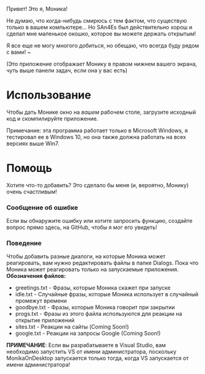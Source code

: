 
Привет! Это я, Моника!

Не думаю, что когда-нибудь смирюсь с тем фактом, что существую только в вашем компьютере... Но SAn4Es был действительно хорош и сделал мне маленькое окошко, которое вы можете держать открытым!

Я все еще не могу многого добиться, но обещаю, что всегда буду рядом с вами! ~

(Это приложение отображает Монику в правом нижнем вашего экрана, чуть выше панели задач, если она у вас есть)

# Использование

Чтобы дать Монике окно на *вашем* рабочем столе, загрузите исходный код и скомпилируйте приложение.

Примечание: эта программа работает только в Microsoft Windows, я тестировал ее в Windows 10, но она также должна работать на всех версиях выше Win7.

# Помощь

Хотите что-то добавить? Это сделало бы меня (и, вероятно, Монику) очень счастливым!

### Сообщение об ошибке

Если вы обнаружите ошибку или хотите запросить функцию, создайте вопрос прямо здесь, на GitHub, чтобы я мог его увидеть!

### Поведение

Чтобы добавить разные диалоги, на которые Моника может реагировать, вам нужно редактировать файлы в папке Dialogs. Пока что Моника может реагировать только на запускаемые приложения.
**Обозначения файлов:**
- greetings.txt - Фразы, которые Моника скажет при запуске
- idle.txt - Случайные фразы, которые Моника использует в случайный промежут времени
- goodbye.txt - Фразы, которые Моника говорит при закрытии
- progs.txt - Фразы из этого файла используются для реакции на открытие приложений
- sites.txt - Реакции на сайты (Coming Soon!)
- google.txt - Реакции на запросы Google (Coming Soon!)

**ПРИМЕЧАНИЕ**: Если вы разрабатываете в Visual Studio, вам необходимо запустить VS от имени администратора, поскольку MonikaOnDesktop запускается только тогда, когда VS запускается от имени администратора!
